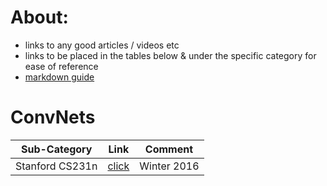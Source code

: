 # About:
 - links to any good articles / videos etc
 - links to be placed in the tables below & under the specific category for ease of reference
 - [markdown guide](https://guides.github.com/features/mastering-markdown/)

# ConvNets
Sub-Category | Link  | Comment
--- | --- |---
Stanford CS231n|[click](https://www.youtube.com/playlist?list=PLkt2uSq6rBVctENoVBg1TpCC7OQi31AlC)|Winter 2016
